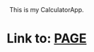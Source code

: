 <div align=center>This is my CalculatorApp.

# Link to: [PAGE](/calculator-app-konradwcislo-github.netlify.app/) </div>
